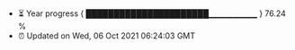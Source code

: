 - ⏳ Year progress { ██████████████████████▁▁▁▁▁▁▁▁ } 76.24 %
- ⏰ Updated on Wed, 06 Oct 2021 06:24:03 GMT

